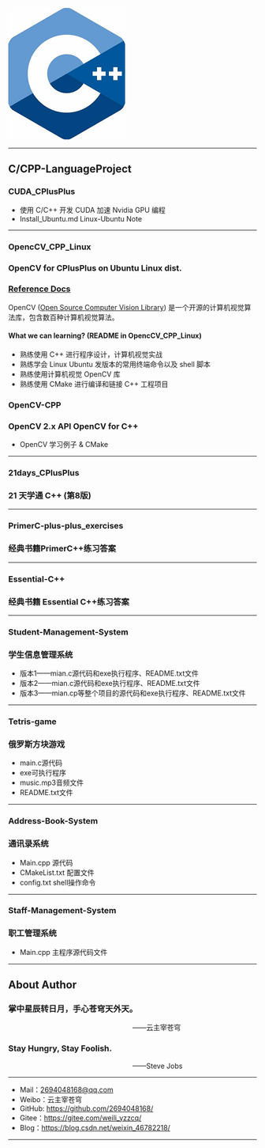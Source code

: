 ![CPlusPlus Logo](./Logo.png)

--------------------------------------------------------------------------------
## C/CPP-LanguageProject

### CUDA_CPlusPlus
- 使用 C/C++ 开发 CUDA 加速 Nvidia GPU 编程
- Install_Ubuntu.md Linux-Ubuntu Note

--------------------------------------------------------------------------------
### OpencCV_CPP_Linux

### OpenCV for CPlusPlus on Ubuntu Linux dist.

### [Reference Docs](https://docs.opencv.org/)

OpenCV ([Open Source Computer Vision Library](https://opencv.org/)) 是一个开源的计算机视觉算法库，包含数百种计算机视觉算法。

#### What we can learning? (README in OpencCV_CPP_Linux)

- 熟练使用 C++ 进行程序设计，计算机视觉实战
- 熟练学会 Linux Ubuntu 发版本的常用终端命令以及 shell 脚本
- 熟练使用计算机视觉 OpenCV 库
- 熟练使用 CMake 进行编译和链接 C++ 工程项目

### OpenCV-CPP
### OpenCV 2.x API OpenCV for C++
- OpenCV 学习例子 & CMake

--------------------------------------------------------------------------------

### 21days_CPlusPlus
### 21 天学通 C++ (第8版)

--------------------------------------------------------------------------------

### PrimerC-plus-plus_exercises
### 经典书籍PrimerC++练习答案
--------------------------------------------------------------------------------

### Essential-C++
### 经典书籍 Essential C++练习答案

--------------------------------------------------------------------------------

### Student-Management-System
### 学生信息管理系统
* 版本1——mian.c源代码和exe执行程序、README.txt文件
* 版本2——mian.c源代码和exe执行程序、README.txt文件
* 版本3——mian.cp等整个项目的源代码和exe执行程序、README.txt文件

--------------------------------------------------------------------------------

### Tetris-game
### 俄罗斯方块游戏
* main.c源代码
* exe可执行程序
* music.mp3音频文件
* README.txt文件

--------------------------------------------------------------------------------

### Address-Book-System
### 通讯录系统
* Main.cpp 源代码
* CMakeList.txt 配置文件
* config.txt shell操作命令

--------------------------------------------------------------------------------

### Staff-Management-System
### 职工管理系统
* Main.cpp 主程序源代码文件

--------------------------------------------------------------------------------

## About Author

### 掌中星辰转日月，手心苍穹天外天。
&emsp;&emsp;&emsp;&emsp;&emsp;&emsp;&emsp;&emsp;&emsp;&emsp;&emsp;&emsp;&emsp;&emsp;&emsp;&emsp;&emsp;&emsp;——云主宰苍穹

### Stay Hungry, Stay Foolish.
&emsp;&emsp;&emsp;&emsp;&emsp;&emsp;&emsp;&emsp;&emsp;&emsp;&emsp;&emsp;&emsp;&emsp;&emsp;&emsp;&emsp;&emsp;——Steve Jobs

--------------------------------------------------------------------------------

- Mail：2694048168@qq.com
- Weibo：云主宰苍穹
- GitHub: https://github.com/2694048168/
- Gitee：https://gitee.com/weili_yzzcq/
- Blog：https://blog.csdn.net/weixin_46782218/

--------------------------------------------------------------------------------
